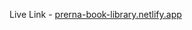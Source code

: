 Live Link - <a href="https://prerna-book-library.netlify.app/" target="_blank">prerna-book-library.netlify.app</a>
